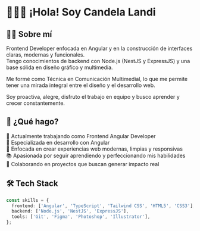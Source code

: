 # 🙋🏽‍♀️ ¡Hola! Soy Candela Landi

## 👩‍💻 Sobre mí
Frontend Developer enfocada en Angular y en la construcción de interfaces claras, modernas y funcionales.  
Tengo conocimientos de backend con Node.js (NestJS y ExpressJS) y una base sólida en diseño gráfico y multimedia.

Me formé como Técnica en Comunicación Multimedial, lo que me permite tener una mirada integral entre el diseño y el desarrollo web.

Soy proactiva, alegre, disfruto el trabajo en equipo y busco aprender y crecer constantemente.

## 🚀 ¿Qué hago?
💼 Actualmente trabajando como Frontend Angular Developer  
🌟 Especializada en desarrollo con Angular  
🎨 Enfocada en crear experiencias web modernas, limpias y responsivas  
📚 Apasionada por seguir aprendiendo y perfeccionando mis habilidades  
🤝 Colaborando en proyectos que buscan generar impacto real

## 🛠️ Tech Stack
```ts
const skills = {
  frontend: ['Angular', 'TypeScript', 'Tailwind CSS', 'HTML5', 'CSS3'],
  backend: ['Node.js', 'NestJS', 'ExpressJS'],
  tools: ['Git', 'Figma', 'Photoshop', 'Illustrator'],
};
